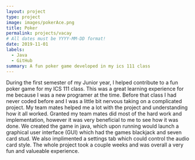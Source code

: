 ```yaml
---
layout: project
type: project
image: images/pokerAce.png
title: Poker
permalink: projects/vacay
# All dates must be YYYY-MM-DD format!
date: 2019-11-01
labels:
  - Java
  - GitHub
summary: A fun poker game developed in my ics 111 class
---
```


During the first semester of my Junior year, I helped contribute to a fun poker game for my ICS 111 class. This was a great learning experience for me because I was a new programer at the time. Before that class I had never coded before and I was a little bit nervous taking on a complicated project. My team mates helped me a lot with the project and understanding how it all worked. Granted my team mates did most of the hard work and implementation, however it was very beneficial to me to see how it was done. We created the game in java, which upon running would launch a graphical user interface (GUI) which had the games blackjack and seven card stud. We also implimented a settings tab which could control the audio card style. The whole project took a couple weeks and was overall a very fun and valueable experience.

